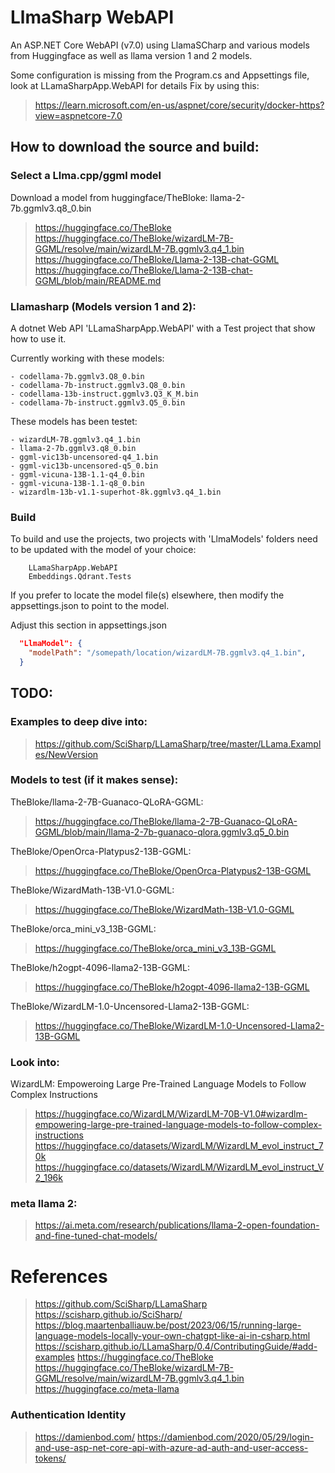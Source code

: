 # LlmaSharp WebAPI

An ASP.NET Core WebAPI (v7.0) using LlamaSCharp and various models from Huggingface as well as llama version 1 and 2 models.

Some configuration is missing from the Program.cs and Appsettings file, look at LLamaSharpApp.WebAPI for details
Fix by using this: 
> https://learn.microsoft.com/en-us/aspnet/core/security/docker-https?view=aspnetcore-7.0



## How to download the source and build:

### Select a Llma.cpp/ggml model

Download a model from huggingface/TheBloke: llama-2-7b.ggmlv3.q8_0.bin

> https://huggingface.co/TheBloke
> https://huggingface.co/TheBloke/wizardLM-7B-GGML/resolve/main/wizardLM-7B.ggmlv3.q4_1.bin
> https://huggingface.co/TheBloke/Llama-2-13B-chat-GGML
> https://huggingface.co/TheBloke/Llama-2-13B-chat-GGML/blob/main/README.md


### Llamasharp (Models version 1 and 2):
A dotnet Web API 'LLamaSharpApp.WebAPI' with a Test project that show how to use it. 

Currently working with these models:
```
- codellama-7b.ggmlv3.Q8_0.bin
- codellama-7b-instruct.ggmlv3.Q8_0.bin
- codellama-13b-instruct.ggmlv3.Q3_K_M.bin
- codellama-7b-instruct.ggmlv3.Q5_0.bin

```

These models has been testet:
```
- wizardLM-7B.ggmlv3.q4_1.bin
- llama-2-7b.ggmlv3.q8_0.bin
- ggml-vic13b-uncensored-q4_1.bin
- ggml-vic13b-uncensored-q5_0.bin
- ggml-vicuna-13B-1.1-q4_0.bin
- ggml-vicuna-13B-1.1-q8_0.bin
- wizardlm-13b-v1.1-superhot-8k.ggmlv3.q4_1.bin
```


### Build
To build and use the projects, two projects with 'LlmaModels' folders need to be updated with the model of your choice:
```   
    LLamaSharpApp.WebAPI
    Embeddings.Qdrant.Tests
```

If you prefer to locate the model file(s) elsewhere, then modify the appsettings.json to point to the model.

Adjust this section in appsettings.json

```json
  "LlmaModel": {
    "modelPath": "/somepath/location/wizardLM-7B.ggmlv3.q4_1.bin",
  }

```

## TODO: 

### Examples to deep dive into:
> https://github.com/SciSharp/LLamaSharp/tree/master/LLama.Examples/NewVersion

### Models to test (if it makes sense):

 TheBloke/llama-2-7B-Guanaco-QLoRA-GGML:
> https://huggingface.co/TheBloke/llama-2-7B-Guanaco-QLoRA-GGML/blob/main/llama-2-7b-guanaco-qlora.ggmlv3.q5_0.bin

TheBloke/OpenOrca-Platypus2-13B-GGML:
> https://huggingface.co/TheBloke/OpenOrca-Platypus2-13B-GGML


TheBloke/WizardMath-13B-V1.0-GGML:
> https://huggingface.co/TheBloke/WizardMath-13B-V1.0-GGML

TheBloke/orca_mini_v3_13B-GGML:
> https://huggingface.co/TheBloke/orca_mini_v3_13B-GGML

TheBloke/h2ogpt-4096-llama2-13B-GGML:
> https://huggingface.co/TheBloke/h2ogpt-4096-llama2-13B-GGML

TheBloke/WizardLM-1.0-Uncensored-Llama2-13B-GGML:
> https://huggingface.co/TheBloke/WizardLM-1.0-Uncensored-Llama2-13B-GGML

### Look into:
WizardLM: Empoweroing Large Pre-Trained Language Models to Follow Complex Instructions
> https://huggingface.co/WizardLM/WizardLM-70B-V1.0#wizardlm-empowering-large-pre-trained-language-models-to-follow-complex-instructions
> https://huggingface.co/datasets/WizardLM/WizardLM_evol_instruct_70k
> https://huggingface.co/datasets/WizardLM/WizardLM_evol_instruct_V2_196k


### meta llama 2:
> https://ai.meta.com/research/publications/llama-2-open-foundation-and-fine-tuned-chat-models/


# References
> https://github.com/SciSharp/LLamaSharp
> https://scisharp.github.io/SciSharp/
> https://blog.maartenballiauw.be/post/2023/06/15/running-large-language-models-locally-your-own-chatgpt-like-ai-in-csharp.html
> https://scisharp.github.io/LLamaSharp/0.4/ContributingGuide/#add-examples
> https://huggingface.co/TheBloke
> https://huggingface.co/TheBloke/wizardLM-7B-GGML/resolve/main/wizardLM-7B.ggmlv3.q4_1.bin
> https://huggingface.co/meta-llama


### Authentication Identity
> https://damienbod.com/
> https://damienbod.com/2020/05/29/login-and-use-asp-net-core-api-with-azure-ad-auth-and-user-access-tokens/

